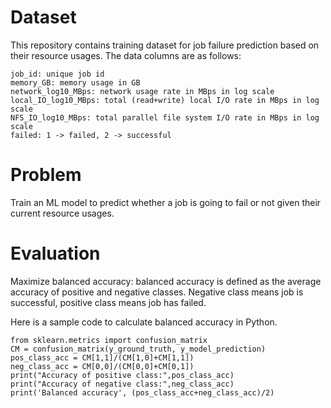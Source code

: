 # Dataset

This repository contains training dataset for job failure prediction based on their resource usages. The data columns are as follows:
```
job_id: unique job id
memory_GB: memory usage in GB
network_log10_MBps: network usage rate in MBps in log scale
local_IO_log10_MBps: total (read+write) local I/O rate in MBps in log scale
NFS_IO_log10_MBps: total parallel file system I/O rate in MBps in log scale
failed: 1 -> failed, 2 -> successful
```

# Problem
Train an ML model to predict whether a job is going to fail or not given their current resource usages.

# Evaluation 

Maximize balanced accuracy: balanced accuracy is defined as the average accuracy of positive and negative classes. Negative class means job is successful, positive class means job has failed. 

Here is a sample code to calculate balanced accuracy in Python.
```
from sklearn.metrics import confusion_matrix
CM = confusion_matrix(y_ground_truth, y_model_prediction)
pos_class_acc = CM[1,1]/(CM[1,0]+CM[1,1])
neg_class_acc = CM[0,0]/(CM[0,0]+CM[0,1])
print("Accuracy of positive class:",pos_class_acc)
print("Accuracy of negative class:",neg_class_acc)
print('Balanced accuracy', (pos_class_acc+neg_class_acc)/2)
```
